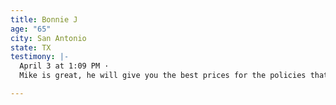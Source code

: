 ```yaml
---
title: Bonnie J
age: "65"
city: San Antonio
state: TX
testimony: |-
  April 3 at 1:09 PM ·
  Mike is great, he will give you the best prices for the policies that fit your needs. God Bless you and your company. ❤️

---
```

